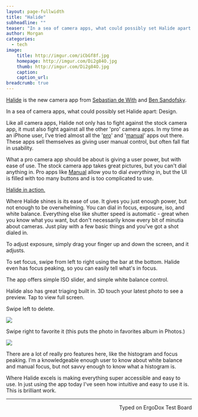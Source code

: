 ```yaml
---
layout: page-fullwidth
title: "Halide"
subheadline: ""
teaser: "In a sea of camera apps, what could possibly set Halide apart: Design."
author: Morgan
categories:
  - tech
image:
    title: http://imgur.com/iCbGf8f.jpg
    homepage: http://imgur.com/Di2g84O.jpg
    thumb: http://imgur.com/Di2g84O.jpg
    caption:
    caption_url:
breadcrumb: true
---
```


[Halide](http://halide.cam/) is the new camera app from [Sebastian de With](https://twitter.com/sdw) and [Ben Sandofsky](https://twitter.com/sandofsky).

In a sea of camera apps, what could possibly set Halide apart: Design.

Like all camera apps, Halide not only has to fight against the stock camera app, it must also fight against all the other 'pro' camera apps. In my time as an iPhone user, I've tried almost all the '[pro](https://itunes.apple.com/us/app/id329670577?mt=8)' and '[manual](https://itunes.apple.com/us/app/manual-raw-custom-exposure-camera/id917146276?mt=8)' apps out there. These apps sell themselves as giving user manual control, but often fall flat in usability.

What a pro camera app should be about is giving a user power, but with ease of use. The stock camera app takes great pictures, but you can't dial anything in. Pro apps like [Manual](https://itunes.apple.com/us/app/manual-raw-custom-exposure-camera/id917146276?mt=8) allow you to dial *everything* in, but the UI is filled with too many buttons and is too complicated to use.

<a class="embedly-card" href="https://gfycat.com/GlossyMiserlyDrafthorse">Halide in action.</a>
<script async src="//cdn.embedly.com/widgets/platform.js" charset="UTF-8"></script>

Where Halide shines is its ease of use. It gives you just enough power, but not enough to be overwhelming. You can dial in focus, exposure, iso, and white balance. Everything else like shutter speed is automatic - great when you know what you want, but don't necessarily know every bit of minutia about cameras. Just play with a few basic things and you've got a shot dialed in.

To adjust exposure, simply drag your finger up and down the screen, and it adjusts.

To set focus, swipe from left to right using the bar at the bottom. Halide even has focus peaking, so you can easily tell what's in focus.

The app offers simple ISO slider, and simple  white balance control.

Halide also has great triaging built in. 3D touch your latest photo to see a preview. Tap to view full screen.

Swipe left to delete.

![](http://imgur.com/j6TIRQW.jpg)

Swipe right to favorite it (this puts the photo in favorites album in Photos.)

![](http://imgur.com/Zw13ube.jpg)

There are a lot of really pro features here, like the histogram and focus peaking. I'm a knowledgeable enough user to know about white balance and manual focus, but not savvy enough to know what a histogram is.

Where Halide excels is making everything super accessible and easy to use. In just using the app today I've seen how intuitive and easy to use it is. This is brilliant work.

---
<p align="right">Typed on ErgoDox Test Board</p>
